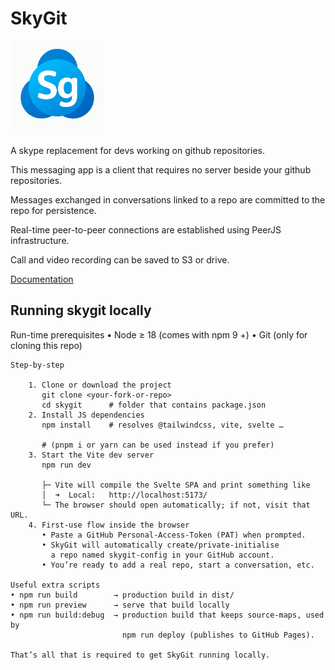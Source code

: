 # SkyGit

<img src="images/skygit_logo.png" alt="SkyGit Logo" width="150"/>

A skype replacement for devs working on github repositories.

This messaging app is a client that requires no server beside your github repositories.

Messages exchanged in conversations linked to a repo are committed to the repo for persistence.

Real-time peer-to-peer connections are established using PeerJS infrastructure.

Call and video recording can be saved to S3 or drive.

[Documentation](doc/README.md)

## Running skygit locally 

Run-time prerequisites
    • Node ≥ 18 (comes with npm 9 +)
    • Git (only for cloning this repo)

    Step-by-step

        1. Clone or download the project
           git clone <your-fork-or-repo>
           cd skygit      # folder that contains package.json
        2. Install JS dependencies
           npm install    # resolves @tailwindcss, vite, svelte …

           # (pnpm i or yarn can be used instead if you prefer)
        3. Start the Vite dev server
           npm run dev

           ├─ Vite will compile the Svelte SPA and print something like
           │  ➜  Local:   http://localhost:5173/
           └─ The browser should open automatically; if not, visit that URL.
        4. First-use flow inside the browser
           • Paste a GitHub Personal-Access-Token (PAT) when prompted.
           • SkyGit will automatically create/private-initialise
             a repo named skygit-config in your GitHub account.
           • You’re ready to add a real repo, start a conversation, etc.

    Useful extra scripts
    • npm run build        → production build in dist/
    • npm run preview      → serve that build locally
    • npm run build:debug  → production build that keeps source-maps, used by
                             npm run deploy (publishes to GitHub Pages).

    That’s all that is required to get SkyGit running locally.